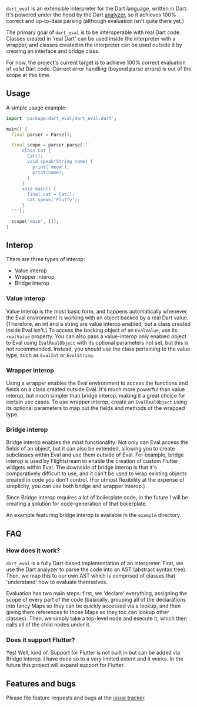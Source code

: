 `dart_eval` is an extensible interpreter for the Dart language, written in Dart. 
It's powered under the hood by the Dart [analyzer](https://pub.dev/packages/analyzer),
so it achieves 100% correct and up-to-date parsing (although evaluation isn't quite there yet.)

The primary goal of `dart_eval` is to be interoperable with real Dart code.
Classes created in 'real Dart' can be used inside the interpreter with a
wrapper, and classes created in the interpreter can be used outside it by
creating an interface and bridge class.

For now, the project's current target is to achieve 100% correct evaluation of *valid*
Dart code. Correct error handling (beyond parse errors) is out of the scope at this
time.

## Usage

A simple usage example:

```dart
import 'package:dart_eval/dart_eval.dart';

main() {
  final parser = Parse();

  final scope = parser.parse('''
      class Cat {
        Cat();
        void speak(String name) {
          print('meow');
          print(name);
        }
      }
      void main() {
        final cat = Cat();
        cat.speak('Fluffy');
      }
  ''');

  scope('main', []);
}
```

## Interop

There are three types of interop:
* Value interop
* Wrapper interop
* Bridge interop

### Value interop

Value interop is the most basic form, and happens automatically whenever the Eval
environment is working with an object backed by a real Dart value. (Therefore, an
int and a string are value interop enabled, but a class created inside Eval isn't.)
To access the backing object of an `EvalValue`, use its `realValue` property. You
can also pass a value-interop only enabled object to Eval using `EvalRealObject`
with its optional parameters not set, but this is not recommended. Instead, you
should use the class pertaining to the value type, such as `EvalInt` or `EvalString`.

### Wrapper interop

Using a wrapper enables the Eval environment to access the functions and fields on
a class created outside Eval. It's much more powerful than value interop, but much
simpler than bridge interop, making it a great choice for certain use cases. To use
wrapper interop, create an `EvalRealObject` using its optional parameters to map out
the fields and methods of the wrapped type.

### Bridge interop

Bridge interop enables the most functionality: Not only can Eval access the fields
of an object, but it can also be extended, allowing you to create subclasses within Eval
and use them outside of Eval. For example, bridge interop is used by 
Flightstream to enable the creation of custom Flutter widgets within Eval. 
The downside of bridge interop is that it's comparatively difficult to use, and
it can't be used to wrap existing objects created in code you don't control. (For utmost
flexibility at the expense of simplicity, you can use both bridge and wrapper interop.)

Since Bridge interop requires a lot of boilerplate code, in the future I will be creating
a solution for code-generation of that boilerplate.

An example featuring bridge interop is available in the `example` directory.

## FAQ

### How does it work?

`dart_eval` is a fully Dart-based implementation of an interpreter. First, we use the Dart
analyzer to parse the code into an AST (abstract syntax tree). Then, we map this to our
own AST which is comprised of classes that 'understand' how to evaluate themselves.

Evaluation has two main steps: first, we 'declare' everything, assigning the
scope of every part of the code (basically, grouping all of the declarations into fancy Maps so
they can be quickly accessed via a lookup, and then giving them references to those Maps so
they too can lookup other classes). Then, we simply take a top-level node and execute it, which
then calls all of the child nodes under it.

### Does it support Flutter?

Yes! Well, kind of. Support for Flutter is not built in but can be added via Bridge interop.
I have done so to a very limited extent and it works. In the future this project will expand
support for Flutter.

## Features and bugs

Please file feature requests and bugs at the [issue tracker][tracker].

[tracker]: https://github.com/ethanblake4/dart_eval/issues
